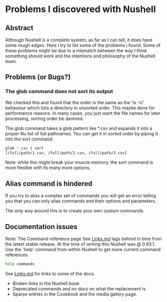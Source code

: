 # Problems I discovered with Nushell

## Abstract

Although Nushell is a complete system, as far as I can tell, it does have
some rough edges. Here I try to list some of the problems i found.
Some of these problems might be due to a mismatch between the way I think
something should work and the  intentions and philosophy of the Nushell team.


## Problems (or Bugs?)

### The glob command does not sort its output

We checked this and found that the order is the same as the 'ls -U' behaviour
which lists a directory in unsorted  order. This maybe done for performance reasons.
In many cases, you just want the file names for later processing, sorting order be damned.

The glob command takes a glob pattern like *.csv and expands it into a proper
Nu list of full pathnames. You can get it in sorted order by piping it into 
the sort command:

```sh
glob *.csv | sort
[/full/path/1.csv, /full/path/2.csv, /full/path/3.csv]
```



Note: while this might break your muscle memory,  the sort command is more flexible
with its many  more options.


## Alias command is hindered

If you try to alias a complex set of commands you will get an error telling you
that  you can only alias commands and their options and parameters.

The only way around this is to create your own custum commands.

## Documentation issues

Note: The Command reference  page See [Links.md](Links.md)
lags behind in time from the latest stable release. At the time  of writing this
Nushell was @ 0.83.1. Use the 'help' command from within Nushell to get
more current command references.

```sh
help commands
```

See  [Links.md](Links.md) for links to some of the docs.

- Broken links in the Nushell book
- Deprecated commands and no docs on what the replacement is
- Sparse entries in the Cookbook and the media gallery page.